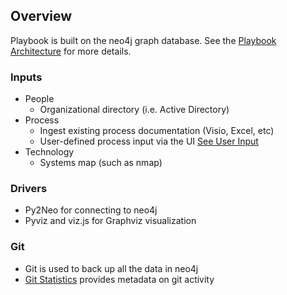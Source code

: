 ## Overview

Playbook is built on the neo4j graph database. See the [Playbook Architecture](https://github.com/paulejarvis/Playbook/blob/master/Tech/Playbook%20Architecture.png) for more details.

### Inputs

* People
  * Organizational directory (i.e. Active Directory)
* Process
  * Ingest existing process documentation (Visio, Excel, etc)
  * User-defined process input via the UI [See User Input](https://github.com/paulejarvis/Playbook/tree/master/Tech/User%20Input)
* Technology
  * Systems map (such as nmap)

### Drivers

* Py2Neo for connecting to neo4j
* Pyviz and viz.js for Graphviz visualization

### Git

* Git is used to back up all the data in neo4j
* [Git Statistics](https://lukasmestan.com/git-quick-stats/) provides metadata on git activity
